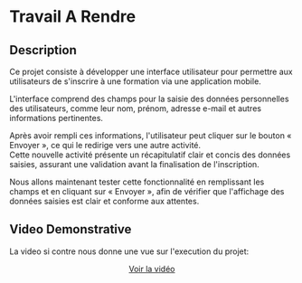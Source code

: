 # Travail A Rendre 

## Description
Ce projet consiste à développer une interface utilisateur pour permettre aux utilisateurs de s'inscrire à une formation via une application mobile.<br>

L'interface comprend des champs pour la saisie des données personnelles des utilisateurs, comme leur nom, prénom, adresse e-mail et autres informations pertinentes.<br>

Après avoir rempli ces informations, l'utilisateur peut cliquer sur le bouton « Envoyer », ce qui le redirige vers une autre activité. <br>
Cette nouvelle activité présente un récapitulatif clair et concis des données saisies, assurant une validation avant la finalisation de l'inscription.<br>

Nous allons maintenant tester cette fonctionnalité en remplissant les champs et en cliquant sur « Envoyer », afin de vérifier que l'affichage des données saisies est clair et conforme aux attentes.

## Video Demonstrative

La video si contre nous donne une vue sur l'execution du projet: 

<div align="center">

[Voir la vidéo](https://github.com/user-attachments/assets/ba2831e7-2b49-4a3e-8abe-45243976a113)

</div>
